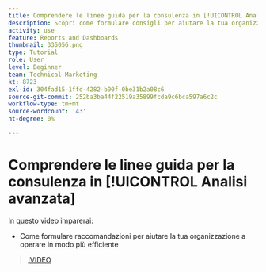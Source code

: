 ```yaml
---
title: Comprendere le linee guida per la consulenza in [!UICONTROL Analisi avanzata]
description: Scopri come formulare consigli per aiutare la tua organizzazione a operare in modo più efficiente in Workfront.
activity: use
feature: Reports and Dashboards
thumbnail: 335056.png
type: Tutorial
role: User
level: Beginner
team: Technical Marketing
kt: 8723
exl-id: 304fad15-1ffd-4282-b90f-0be31b2a08c6
source-git-commit: 252ba3ba44f22519a35899fcda9c6bca597a6c2c
workflow-type: tm+mt
source-wordcount: '43'
ht-degree: 0%

---
```


# Comprendere le linee guida per la consulenza in [!UICONTROL Analisi avanzata]

In questo video imparerai:

* Come formulare raccomandazioni per aiutare la tua organizzazione a operare in modo più efficiente

>[!VIDEO](https://video.tv.adobe.com/v/335056/?quality=12)
